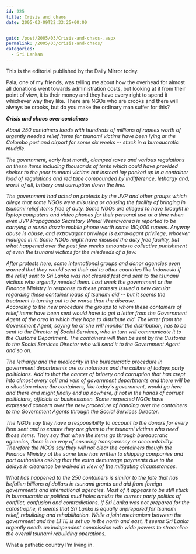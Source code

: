 ```yaml
---
id: 225
title: Crisis and chaos
date: 2005-03-09T22:33:25+00:00


guid: /post/2005/03/Crisis-and-chaos-.aspx
permalink: /2005/03/crisis-and-chaos/
categories:
  - Sri Lankan
---
```

<p>This is the editorial published by the Daily Mirror today. </p>
<p>Pala, one of my friends, was telling me about how the overhead for almost all donations went towards administration costs, but looking at it from their point of view, it is their money and they have every right to spend it whichever way they like. There are NGOs who are crooks and there will always be crooks, but do you make the ordinary man suffer for this?</p>
<p><em><strong>Crisis and chaos over containers</strong></em></p>
<p><em>About 250 containers loads with hundreds of millions of rupees worth of urgently needed relief items for tsunami victims have been lying at the Colombo port and airport for some six weeks -- stuck in a bureaucratic muddle.</em></p>
<p><em>The government, early last month, clamped taxes and various regulations on these items including thousands of tents which could have provided shelter to the poor tsunami victims but instead lay packed up in a container load of regulations and red tape compounded by indifference, lethargy and, worst of all, bribery and corruption down the line.</em></p>
<p><em>The government had acted on protests by the JVP and other groups which allege that some NGOs were misusing or abusing the facility of bringing in tsunami relief items free of duty. Some NGOs are alleged to have brought in laptop computers and video phones for their personal use at a time when even JVP Propaganda Secretary Wimal Weerawansa is reported to be carrying a razzle dazzle mobile phone worth some 150,000 rupees. Anyway abuse is abuse, and extravagant privilege is extravagant privilege, whoever indulges in it. Some NGOs might have misused the duty free facility, but what happened over the past few weeks amounts to collective punishment of even the tsunami victims for the misdeeds of a few.</em></p>
<p><em>After protests here, some international groups and donor agencies even warned that they would send their aid to other countries like Indonesia if the relief sent to Sri Lanka was not cleared fast and sent to the tsunami victims who urgently needed them. Last week the government or the Finance Ministry in response to these protests issued a new circular regarding these container loads of tsunami aid -- but it seems the treatment is turning out to be worse than the disease. <br />According to the new procedure the groups to whom these containers of relief items have been sent would have to get a letter from the Government Agent of the area in which they hope to distribute aid. The letter from the Government Agent, saying he or she will monitor the distribution, has to be sent to the Director of Social Services, who in turn will communicate it to the Customs Department. The containers will then be sent by the Customs to the Social Services Director who will send it to the Government Agent and so on.</em></p>
<p><em>The lethargy and the mediocrity in the bureaucratic procedure in government departments are as notorious and the calibre of todays party politicians. Add to that the cancer of bribery and corruption that has crept into almost every cell and vein of government departments and there will be a situation where the containers, like today's government, would go here and there and might finally end up nowhere, if not in the hands of corrupt politicians, officials or businessmen. Some respected NGOs have expressed concern over the new procedure of handing over the containers to the Government Agents through the Social Services Director.</em></p>
<p><em>The NGOs say they have a responsibility to account to the donors for every item sent and to ensure they are given to the tsunami victims who need those items. They say that when the items go through bureaucratic agencies, there is no way of ensuring transparency or accountability. Therefore the NGOs say they will not clear the containers though the Finance Ministry at the same time has written to shipping companies and port authorities asking that the extra demurrage payments due to the delays in clearance be waived in view of the mitigating circumstances.</em></p>
<p><em>What has happened to the 250 containers is similar to the fate that has befallen billions of dollars in tsunami grants and aid from foreign governments and international agencies. Most of it appears to be still stuck in bureaucratic or political mud holes amidst the current party politics of conflict, confusion and contradictions. If Sri Lanka was not prepared for the catastrophe, it seems that Sri Lanka is equally unprepared for tsunami relief, rebuilding and rehabilitation. While a joint mechanism between the government and the LTTE is set up in the north and east, it seems Sri Lanka urgently needs an independent commission with wide powers to streamline the overall tsunami rebuilding operations.</em></p>
<p>What a pathetic country I&rsquo;m living in.</p>